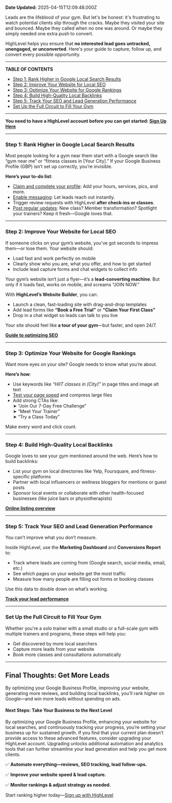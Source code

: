 **Date Updated:** 2025-04-15T12:09:48.000Z

Leads are the lifeblood of your gym. But let's be honest: it's frustrating to watch potential clients slip through the cracks. Maybe they visited your site and bounced. Maybe they called when no one was around. Or maybe they simply needed one extra push to convert.

HighLevel helps you ensure that **no interested lead goes untracked, unengaged, or unconverted**. Here's your guide to capture, follow up, and convert every possible opportunity.

---

**TABLE OF CONTENTS**

  
* [Step 1: Rank Higher in Google Local Search Results](#Step-1%3A-Rank-Higher-in-Google-Local-Search-Results)
* [Step 2: Improve Your Website for Local SEO](#Step-2%3A-Improve-Your-Website-for-Local-SEO)
* [Step 3: Optimize Your Website for Google Rankings](#Step-3%3A-Optimize-Your-Website-for-Google-Rankings)
* [Step 4: Build High-Quality Local Backlinks](#Step-4%3A-Build-High-Quality-Local-Backlinks)
* [Step 5: Track Your SEO and Lead Generation Performance](#Step-5%3A-Track-Your-SEO-and-Lead-Generation-Performance)
* [Set Up the Full Circuit to Fill Your Gym](#Set-Up-the-Full-Circuit-to-Fill-Your-Gym)

---

**You need to have a HighLevel account before you can get started: [Sign Up Here](https://www.gohighlevel.com/?utm%5Fsource=seo&utm%5Fmedium=organic&utm%5Fcampaign=gym&utm%5Fterm=gym&utm%5Fcontent=playbook)**

---

  
### **Step 1: Rank Higher in Google Local Search Results**

Most people looking for a gym near them start with a Google search like “gym near me” or “fitness classes in \[Your City\].” If your Google Business Profile (GBP) isn’t set up correctly, you’re invisible.

**Here’s your to-do list**:

* [Claim and complete your profile](https://www.google.com/business/): Add your hours, services, pics, and more.
* [Enable messaging](https://support.google.com/business/answer/7664235): Let leads reach out instantly.
* Trigger review requests with HighLevel **after check-ins or classes**.
* [Post regular updates](https://support.google.com/business/answer/7342169): New class? Member transformation? Spotlight your trainers? Keep it fresh—Google loves that.

---

### **Step 2: Improve Your Website for Local SEO**

If someone clicks on your gym’s website, you’ve got seconds to impress them—or lose them. Your website should:

* Load fast and work perfectly on mobile
* Clearly show who you are, what you offer, and how to get started
* Include lead capture forms and chat widgets to collect info

Your gym’s website isn’t just a flyer—it’s a **lead-converting machine**. But only if it loads fast, works on mobile, and screams “JOIN NOW.”

With **HighLevel’s Website Builder**, you can:

* Launch a clean, fast-loading site with drag-and-drop templates
* Add lead forms like **“Book a Free Trial”** or **“Claim Your First Class”**
* Drop in a chat widget so leads can talk to you live

Your site should feel like **a tour of your gym**—but faster, and open 24/7.  
  
[**Guide to optimizing SEO** ](https://help.gohighlevel.com/support/solutions/articles/155000004723-get-started-with-seo-a-guide-to-boosting-your-search-rankings)

---

### **Step 3: Optimize Your Website for Google Rankings**

Want more eyes on your site? Google needs to know what you’re about.

**Here’s how**:

* Use keywords like _“HIIT classes in \[City\]”_ in page titles and image alt text
* [Test your page speed](https://pagespeed.web.dev/) and compress large files
* Add strong CTAs like:  
➤ “Join Our 7-Day Free Challenge”  
➤ “Meet Your Trainer”  
➤ “Try a Class Today”

Make every word and click count.

---

### **Step 4: Build High-Quality Local Backlinks**

Google loves to see your gym mentioned around the web. Here’s how to build backlinks:

* List your gym on local directories like Yelp, Foursquare, and fitness-specific platforms
* Partner with local influencers or wellness bloggers for mentions or guest posts
* Sponsor local events or collaborate with other health-focused businesses (like juice bars or physiotherapists)

[**Online listing overview** ](https://help.gohighlevel.com/support/solutions/articles/48001196389-online-listing-overview-setup-doc)

---

### **Step 5: Track Your SEO and Lead Generation Performance**

You can’t improve what you don’t measure.

Inside HighLevel, use the **Marketing Dashboard** and **Conversions Report** to:

* Track where leads are coming from (Google search, social media, email, etc.)
* See which pages on your website get the most traffic
* Measure how many people are filling out forms or booking classes

Use this data to double down on what’s working.  
  
**[Track your lead performance](https://help.gohighlevel.com/support/solutions/articles/155000004044-analytics-dashboard-track-and-optimize-your-performance)**

---

### **Set Up the Full Circuit to Fill Your Gym**

Whether you're a solo trainer with a small studio or a full-scale gym with multiple trainers and programs, these steps will help you:

* Get discovered by more local searchers
* Capture more leads from your website
* Book more classes and consultations automatically

---

## **Final Thoughts: Get More Leads**

  
By optimizing your Google Business Profile, improving your website, generating more reviews, and building local backlinks, you’ll rank higher on Google—and win more leads without spending on ads.
  
  
#### **Next Steps: Take Your Business to the Next Level**

  
By optimizing your Google Business Profile, enhancing your website for local searches, and continuously tracking your progress, you’re setting your business up for sustained growth. If you find that your current plan doesn’t provide access to these advanced features, consider upgrading your HighLevel account. Upgrading unlocks additional automation and analytics tools that can further streamline your lead generation and help you get more clients.
  
  
✅ **Automate everything—reviews, SEO tracking, lead follow-ups.**  
  
✅ **Improve your website speed & lead capture.**  
  
✅ **Monitor rankings & adjust strategy as needed.**
  
  
Start ranking higher today—[Sign up with HighLevel](https://www.gohighlevel.com/?utm%5Fsource=seo&utm%5Fmedium=organic&utm%5Fcampaign=gym&utm%5Fterm=gym&utm%5Fcontent=playbook)